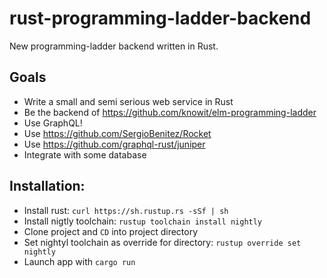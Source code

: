# rust-programming-ladder-backend

New programming-ladder backend written in Rust.

## Goals

* Write a small and semi serious web service in Rust
* Be the backend of https://github.com/knowit/elm-programming-ladder
* Use GraphQL!
* Use https://github.com/SergioBenitez/Rocket
* Use https://github.com/graphql-rust/juniper
* Integrate with some database

## Installation:

* Install rust: `curl https://sh.rustup.rs -sSf | sh`
* Install nigtly toolchain: `rustup toolchain install nightly`
* Clone project and `CD` into project directory
* Set nightyl toolchain as override for directory: `rustup override set nightly`
* Launch app with `cargo run`